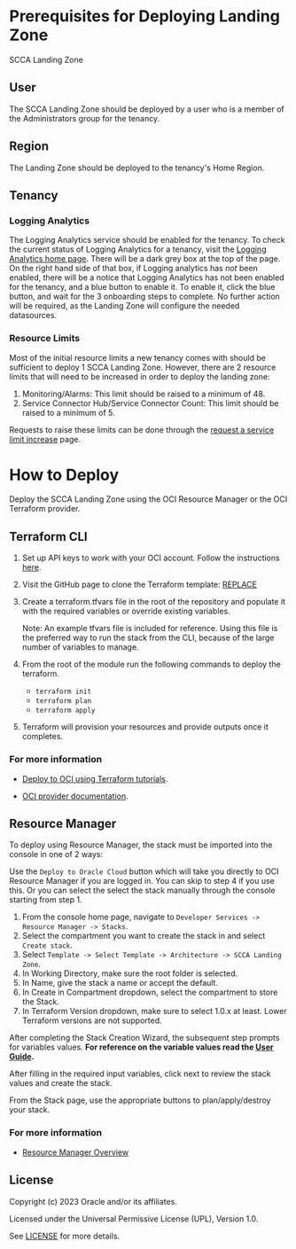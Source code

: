 # Prerequisites for Deploying Landing Zone

SCCA Landing Zone

## User

The SCCA Landing Zone should be deployed by a user who is a member of the Administrators group for the tenancy.

## Region

The Landing Zone should be deployed to the tenancy's Home Region. 

## Tenancy

### Logging Analytics

The Logging Analytics service should be enabled for the tenancy. 
To check the current status of Logging Analytics for a tenancy, visit the [Logging Analytics home page][1].
There will be a dark grey box at the top of the page. On the right hand side of that box, if Logging analytics has *not* been enabled, there will be a notice that Logging Analytics has not been enabled for the tenancy, and a blue button to enable it.  To enable it, click the blue button, and wait for the 3 onboarding steps to complete.  No further action will be required, as the Landing Zone will configure the needed datasources. 

### Resource Limits

Most of the initial resource limits a new tenancy comes with should be sufficient to deploy 1 SCCA Landing Zone. 
However, there are 2 resource limits that will need to be increased in order to deploy the landing zone: 

1. Monitoring/Alarms:  This limit should be raised to a minimum of 48. 
2. Service Connector Hub/Service Connector Count:  This limit should be raised to a minimum of 5. 

Requests to raise these limits can be done through the [request a service limit increase][2] page. 

[1]: https://cloud.oracle.com/loganalytics/home "Logging Analytics Home page."
[2]: https://cloud.oracle.com/support/create?type=limit "Request a service Limit Increase."


# How to Deploy

Deploy the SCCA Landing Zone using the OCI Resource Manager or the OCI Terraform provider.

## Terraform CLI
1. Set up API keys to work with your OCI account. Follow the instructions [here](https://docs.oracle.com/en-us/iaas/Content/API/Concepts/apisigningkey.htm).

2. Visit the GitHub page to clone the Terraform template: [REPLACE]()

3. Create a terraform.tfvars file in the root of the repository and populate it with the required variables or override existing variables. 

    Note: An example tfvars file is included for reference. Using this file is the preferred way to run the stack from the CLI, because of the large number of variables to manage. 

4. From the root of the module run the following commands to deploy the terraform.
   * `terraform init`
   * `terraform plan`
   * `terraform apply`

5. Terraform will provision your resources and provide outputs once it completes.

### For more information 
- [Deploy to OCI using Terraform tutorials](https://docs.oracle.com/en-us/iaas/developer-tutorials/tutorials/tf-provider/01-summary.htm).

- [OCI provider documentation](https://registry.terraform.io/providers/oracle/oci/latest/docs).

## Resource Manager

To deploy using Resource Manager, the stack must be imported into the console in one of 2 ways:

Use the `Deploy to Oracle Cloud` button which will take you directly to OCI Resource Manager if you are logged in. You can skip to step 4 if you use this.
Or you can select the select the stack manually through the console starting from step 1.

1. From the console home page, navigate to `Developer Services -> Resource Manager -> Stacks`.
2. Select the compartment you want to create the stack in and select `Create stack`.
3. Select `Template -> Select Template -> Architecture -> SCCA Landing Zone`.
4. In Working Directory, make sure the root folder is selected.
5. In Name, give the stack a name or accept the default.
6. In Create in Compartment dropdown, select the compartment to store the Stack.
7. In Terraform Version dropdown, make sure to select 1.0.x at least. Lower Terraform versions are not supported.

After completing the Stack Creation Wizard, the subsequent step prompts for variables values. **For reference on the variable values read the [User Guide](VARIABLES.md#inputs).**

After filling in the required input variables, click next to review the stack values and create the stack.

From the Stack page, use the appropriate buttons to plan/apply/destroy your stack.

### For more information
- [Resource Manager Overview](https://docs.oracle.com/en-us/iaas/Content/ResourceManager/Concepts/resourcemanager.htm)

## License

Copyright (c) 2023 Oracle and/or its affiliates.

Licensed under the Universal Permissive License (UPL), Version 1.0.

See [LICENSE](./LICENSE.txt) for more details.